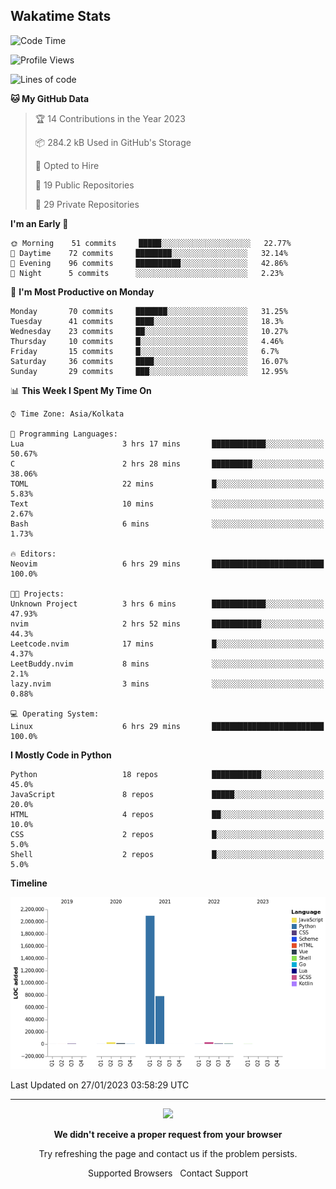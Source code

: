 ## Wakatime Stats
<!--START_SECTION:waka-->
![Code Time](http://img.shields.io/badge/Code%20Time-411%20hrs-blue)

![Profile Views](http://img.shields.io/badge/Profile%20Views-17-blue)

![Lines of code](https://img.shields.io/badge/From%20Hello%20World%20I%27ve%20Written-3%20Million%20lines%20of%20code-blue)

**🐱 My GitHub Data** 

> 🏆 14 Contributions in the Year 2023
 > 
> 📦 284.2 kB Used in GitHub's Storage 
 > 
> 💼 Opted to Hire
 > 
> 📜 19 Public Repositories 
 > 
> 🔑 29 Private Repositories  
 > 
**I'm an Early 🐤** 

```text
🌞 Morning    51 commits     █████░░░░░░░░░░░░░░░░░░░░   22.77% 
🌆 Daytime    72 commits     ████████░░░░░░░░░░░░░░░░░   32.14% 
🌃 Evening    96 commits     ██████████░░░░░░░░░░░░░░░   42.86% 
🌙 Night      5 commits      ░░░░░░░░░░░░░░░░░░░░░░░░░   2.23%

```
📅 **I'm Most Productive on Monday** 

```text
Monday       70 commits     ███████░░░░░░░░░░░░░░░░░░   31.25% 
Tuesday      41 commits     ████░░░░░░░░░░░░░░░░░░░░░   18.3% 
Wednesday    23 commits     ██░░░░░░░░░░░░░░░░░░░░░░░   10.27% 
Thursday     10 commits     █░░░░░░░░░░░░░░░░░░░░░░░░   4.46% 
Friday       15 commits     █░░░░░░░░░░░░░░░░░░░░░░░░   6.7% 
Saturday     36 commits     ████░░░░░░░░░░░░░░░░░░░░░   16.07% 
Sunday       29 commits     ███░░░░░░░░░░░░░░░░░░░░░░   12.95%

```


📊 **This Week I Spent My Time On** 

```text
⌚︎ Time Zone: Asia/Kolkata

💬 Programming Languages: 
Lua                      3 hrs 17 mins       ████████████░░░░░░░░░░░░░   50.67% 
C                        2 hrs 28 mins       █████████░░░░░░░░░░░░░░░░   38.06% 
TOML                     22 mins             █░░░░░░░░░░░░░░░░░░░░░░░░   5.83% 
Text                     10 mins             ░░░░░░░░░░░░░░░░░░░░░░░░░   2.67% 
Bash                     6 mins              ░░░░░░░░░░░░░░░░░░░░░░░░░   1.73%

🔥 Editors: 
Neovim                   6 hrs 29 mins       █████████████████████████   100.0%

🐱‍💻 Projects: 
Unknown Project          3 hrs 6 mins        ████████████░░░░░░░░░░░░░   47.93% 
nvim                     2 hrs 52 mins       ███████████░░░░░░░░░░░░░░   44.3% 
Leetcode.nvim            17 mins             █░░░░░░░░░░░░░░░░░░░░░░░░   4.37% 
LeetBuddy.nvim           8 mins              ░░░░░░░░░░░░░░░░░░░░░░░░░   2.1% 
lazy.nvim                3 mins              ░░░░░░░░░░░░░░░░░░░░░░░░░   0.88%

💻 Operating System: 
Linux                    6 hrs 29 mins       █████████████████████████   100.0%

```

**I Mostly Code in Python** 

```text
Python                   18 repos            ███████████░░░░░░░░░░░░░░   45.0% 
JavaScript               8 repos             █████░░░░░░░░░░░░░░░░░░░░   20.0% 
HTML                     4 repos             ██░░░░░░░░░░░░░░░░░░░░░░░   10.0% 
CSS                      2 repos             █░░░░░░░░░░░░░░░░░░░░░░░░   5.0% 
Shell                    2 repos             █░░░░░░░░░░░░░░░░░░░░░░░░   5.0%

```


**Timeline**

![Chart not found](https://raw.githubusercontent.com/Dhanus3133/Dhanus3133/main/charts/bar_graph.png) 


 Last Updated on 27/01/2023 03:58:29 UTC
<!--END_SECTION:waka-->
---



<p align="center">
	<img width="40" src="https://github.githubassets.com/images/mona-loading-default.gif">
<p align="center"><strong>We didn't receive a proper request from your browser</strong></p>
<p align="center">Try refreshing the page and contact us if the problem persists.</p>
<p align="center">
	<a style="text-decoration:none" href="https://docs.github.com/en/get-started/using-github/supported-browsers">Supported Browsers</a>&nbsp;&nbsp;
	<a style="text-decoration:none" href="https://github.com/contact">Contact Support</a>
</p>
</p>
